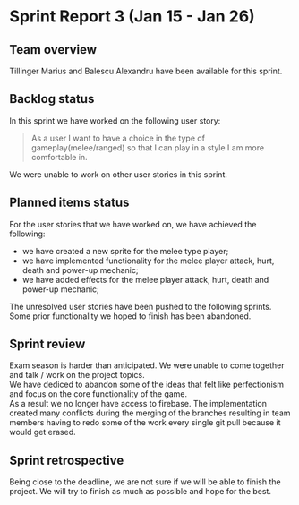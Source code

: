 # Sprint Report 3 (Jan 15 - Jan 26)

## Team overview

Tillinger Marius and Balescu Alexandru have been available for this sprint.

## Backlog status

In this sprint we have worked on the following user story:  
> As a user I want to have a choice in the type of gameplay(melee/ranged) so that I can play in a style I am more comfortable in.

We were unable to work on other user stories in this sprint.

## Planned items status

For the user stories that we have worked on, we have achieved the following:

- we have created a new sprite for the melee type player;
- we have implemented functionality for the melee player attack, hurt, death and power-up mechanic;
- we have added effects for the melee player attack, hurt, death and power-up mechanic;

The unresolved user stories have been pushed to the following sprints. Some prior functionality we hoped to finish has been abandoned.

## Sprint review

Exam season is harder than anticipated. We were unable to come together and talk / work on the project topics. 
<br>We have dediced to abandon some of the ideas that felt like perfectionism and focus on the core functionality of the game.
<br>As a result we no longer have access to firebase. The implementation created many conflicts during the merging of the branches resulting in team members having to redo some of the work every single git pull because it would get erased.

## Sprint retrospective

Being close to the deadline, we are not sure if we will be able to finish the project. We will try to finish as much as possible and hope for the best.
